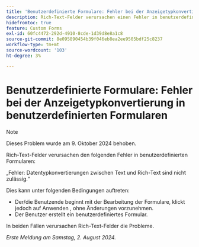 ```yaml
---
title: 'Benutzerdefinierte Formulare: Fehler bei der Anzeigetypkonvertierung in benutzerdefinierten Formularen'
description: Rich-Text-Felder verursachen einen Fehler in benutzerdefinierten Formularen.
hidefromtoc: true
feature: Custom Forms
exl-id: 60fc4472-292d-4910-8cde-1d39d8e8a1c8
source-git-commit: 8e095890454b39f046eb8ea2ee9505bdf25c8237
workflow-type: tm+mt
source-wordcount: '103'
ht-degree: 3%

---
```


# Benutzerdefinierte Formulare: Fehler bei der Anzeigetypkonvertierung in benutzerdefinierten Formularen

>[!NOTE]
>
>Dieses Problem wurde am 9. Oktober 2024 behoben.

Rich-Text-Felder verursachen den folgenden Fehler in benutzerdefinierten Formularen:

„Fehler: Datentypkonvertierungen zwischen Text und Rich-Text sind nicht zulässig.“

Dies kann unter folgenden Bedingungen auftreten:

* Der/die Benutzende beginnt mit der Bearbeitung der Formulare, klickt jedoch auf Anwenden , ohne Änderungen vorzunehmen.
* Der Benutzer erstellt ein benutzerdefiniertes Formular.

In beiden Fällen verursachen Rich-Text-Felder die Probleme.

_Erste Meldung am Samstag, 2. August 2024._
